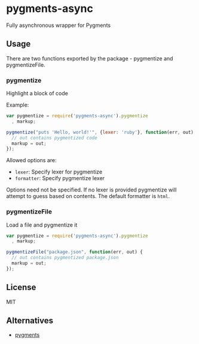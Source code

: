 pygments-async
==============

Fully asynchronous wrapper for Pygments

## Usage

There are two functions exported by the package - pygmentize and pygmentizeFile.

### pygmentize

Highlight a block of code

Example:

```javascript
var pygmentize = require('pygments-async').pygmentize
  , markup;

pygmentize("puts 'Hello, world!'", {lexer: 'ruby'}, function(err, out) {
  // out contains pygmentized code
  markup = out;
});
```

Allowed options are:

- `lexer`: Specify lexer for pygmentize
- `formatter`: Specify pygmentize lexer

Options need not be specified. If no lexer is provided pygmentize will attempt
to guess based on contents. The default formatter is `html`.

### pygmentizeFile

Load a file and pygmentize it

```javascript
var pygmentize = require('pygments-async').pygmentize
  , markup;

pygmentizeFile("package.json", function(err, out) {
  // out contains pygmentized package.json
  markup = out;
});
```

## License

MIT

## Alternatives
- [pygments](https://github.com/pksunkara/pygments.js)
